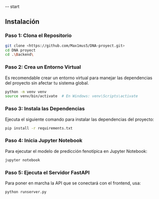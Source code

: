 -- start
## Instalación

### Paso 1: Clona el Repositorio

```bash
git clone <https://github.com/Max1mus5/DNA-proyect.git>
cd DNA proyect
cd .\Backend\
```

### Paso 2: Crea un Entorno Virtual

Es recomendable crear un entorno virtual para manejar las dependencias del proyecto sin afectar tu sistema global.

```bash
python -m venv venv
source venv/bin/activate  # En Windows: venv\Scripts\activate
```

### Paso 3: Instala las Dependencias

Ejecuta el siguiente comando para instalar las dependencias del proyecto:

```bash
pip install -r requirements.txt
```

### Paso 4: Inicia Jupyter Notebook

Para ejecutar el modelo de predicción fenotípica en Jupyter Notebook:

```bash
jupyter notebook
```

### Paso 5: Ejecuta el Servidor FastAPI

Para poner en marcha la API que se conectará con el frontend, usa:

```bash
python runserver.py
```
